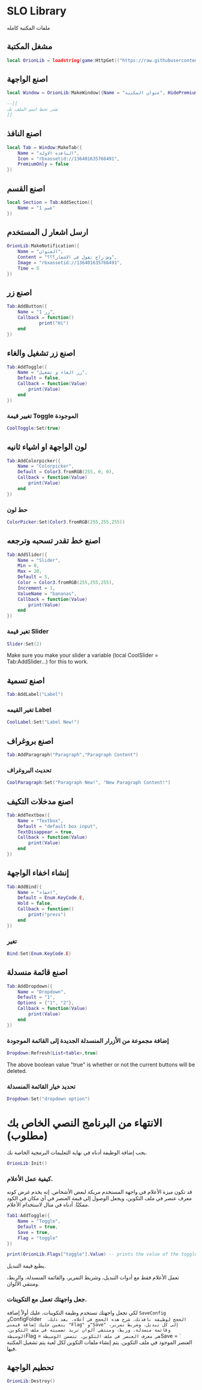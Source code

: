 # SLO Library
ملفات المكتبة كامله

## مشغل المكتبة
```lua
local OrionLib = loadstring(game:HttpGet(("https://raw.githubusercontent.com/S2EXE/Gui-/refs/heads/main/S2%20Library.txt")))()

```



## اصنع الواجهة
```lua
local Window = OrionLib:MakeWindow({Name = "عنوان المكتبة", HidePremium = false, SaveConfig = true, ConfigFolder = "ملف"})

--[[
تقدر تحط اسم الملف بك
]]

```



## اصنع النافذ
```lua
local Tab = Window:MakeTab({
	Name = "النافذه الاولة",
	Icon = "rbxassetid://136401635766491",
	PremiumOnly = false
})

```
## اصنع القسم 
```lua
local Section = Tab:AddSection({
	Name = "قسم 1"
})

```


## ارسل اشعار ل المستخدم
```lua
OrionLib:MakeNotification({
	Name = "العنوان",
	Content = "وش راح تقول في الاشعار؟؟؟",
	Image = "rbxassetid://136401635766491",
	Time = 5
})

```



## اصنع زر
```lua
Tab:AddButton({
	Name = "زر 1",
	Callback = function()
      		print("Hi")
  	end    
})

```


## اصنع زر تشغيل والغاء
```lua
Tab:AddToggle({
	Name = "زر الغاء و تشغيل",
	Default = false,
	Callback = function(Value)
		print(Value)
	end    
})

```

### تغيير قيمة Toggle الموجودة
```lua
CoolToggle:Set(true)

```



## لون الواجهة او اشياء ثانيه
```lua
Tab:AddColorpicker({
	Name = "Colorpicker",
	Default = Color3.fromRGB(255, 0, 0),
	Callback = function(Value)
		print(Value)
	end	  
})

```

### حط لون
```lua
ColorPicker:Set(Color3.fromRGB(255,255,255))

```


## اصنع خط تقدر تسحبه وترجعه
```lua
Tab:AddSlider({
	Name = "Slider",
	Min = 0,
	Max = 20,
	Default = 5,
	Color = Color3.fromRGB(255,255,255),
	Increment = 1,
	ValueName = "bananas",
	Callback = function(Value)
		print(Value)
	end    
})

```

### تغير قيمة Slider
```lua
Slider:Set(2)

```
Make sure you make your slider a variable (local CoolSlider = Tab:AddSlider...) for this to work.


## اصنع تسمية
```lua
Tab:AddLabel("Label")

```

### تغير القيمه Label
```lua
CoolLabel:Set("Label New!")

```


## اصنع بروغراف
```lua
Tab:AddParagraph("Paragraph","Paragraph Content")

```

### تحديث البروغراف
```lua
CoolParagraph:Set("Paragraph New!", "New Paragraph Content!")

```


## اصنع مدخلات التكيف
```lua
Tab:AddTextbox({
	Name = "Textbox",
	Default = "default box input",
	TextDisappear = true,
	Callback = function(Value)
		print(Value)
	end	  
})

```


## إنشاء اخفاء الواجهة
```lua
Tab:AddBind({
	Name = "اخفاء",
	Default = Enum.KeyCode.E,
	Hold = false,
	Callback = function()
		print("press")
	end    
})

```

### تغير 
```lua
Bind:Set(Enum.KeyCode.E)

```


## اصنع قائمة منسدلة
```lua
Tab:AddDropdown({
	Name = "Dropdown",
	Default = "1",
	Options = {"1", "2"},
	Callback = function(Value)
		print(Value)
	end    
})

```

### إضافة مجموعة من الأزرار المنسدلة الجديدة إلى القائمة الموجودة
```lua
Dropdown:Refresh(List<table>,true)

```

The above boolean value "true" is whether or not the current buttons will be deleted.
### تحديد خيار القائمة المنسدلة
```lua
Dropdown:Set("dropdown option")

```

# الانتهاء من البرنامج النصي الخاص بك (مطلوب)
يجب إضافة الوظيفة أدناه في نهاية التعليمات البرمجية الخاصة بك.
```lua
OrionLib:Init()

```

### كيفية عمل الأعلام.
قد تكون ميزة الأعلام في واجهة المستخدم مربكة لبعض الأشخاص. إنه يخدم غرض كونه معرف عنصر في ملف التكوين، ويجعل الوصول إلى قيمة العنصر في أي مكان في الكود ممكنًا.
أدناه في مثال لاستخدام الأعلام.
```lua
Tab1:AddToggle({
    Name = "Toggle",
    Default = true,
    Save = true,
    Flag = "toggle"
})

print(OrionLib.Flags["toggle"].Value) -- prints the value of the toggle.

```
يطبع قيمة التبديل.


تعمل الأعلام فقط مع أدوات التبديل، وشريط التمرير، والقائمة المنسدلة، والربط، ومنتقي الألوان.

### جعل واجهتك تعمل مع التكوينات.
لكي تجعل واجهتك تستخدم وظيفة التكوينات، عليك أولاً إضافة `SaveConfig و`ConfigFolder`  
 الحجج لوظيفة نافذتك. شرح هذه الحجج في أعلاه.
بعد ذلك، يتعين عليك إضافة قيمتي "Flag" و"Save" إلى كل تبديل، وشريط تمرير، وقائمة منسدلة، وربط، ومنتقي ألوان تريد تضمينه في ملف التكوين.
الوسيطة `Flag = <string>` هي معرف العنصر في ملف التكوين.
تتضمن الوسيطة `Save = <bool>` العنصر الموجود في ملف التكوين.
يتم إنشاء ملفات التكوين لكل لعبة يتم تشغيل المكتبة فيها.

## تحطيم الواجهة
```lua
OrionLib:Destroy()

```

